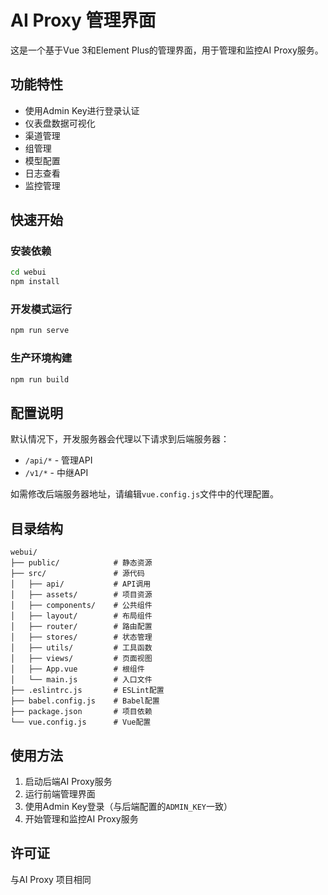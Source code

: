 # AI Proxy 管理界面

这是一个基于Vue 3和Element Plus的管理界面，用于管理和监控AI Proxy服务。

## 功能特性

- 使用Admin Key进行登录认证
- 仪表盘数据可视化
- 渠道管理
- 组管理
- 模型配置
- 日志查看
- 监控管理

## 快速开始

### 安装依赖

```bash
cd webui
npm install
```

### 开发模式运行

```bash
npm run serve
```

### 生产环境构建

```bash
npm run build
```

## 配置说明

默认情况下，开发服务器会代理以下请求到后端服务器：

- `/api/*` - 管理API
- `/v1/*` - 中继API

如需修改后端服务器地址，请编辑`vue.config.js`文件中的代理配置。

## 目录结构

```
webui/
├── public/            # 静态资源
├── src/               # 源代码
│   ├── api/           # API调用
│   ├── assets/        # 项目资源
│   ├── components/    # 公共组件
│   ├── layout/        # 布局组件
│   ├── router/        # 路由配置
│   ├── stores/        # 状态管理
│   ├── utils/         # 工具函数
│   ├── views/         # 页面视图
│   ├── App.vue        # 根组件
│   └── main.js        # 入口文件
├── .eslintrc.js       # ESLint配置
├── babel.config.js    # Babel配置
├── package.json       # 项目依赖
└── vue.config.js      # Vue配置
```

## 使用方法

1. 启动后端AI Proxy服务
2. 运行前端管理界面
3. 使用Admin Key登录（与后端配置的`ADMIN_KEY`一致）
4. 开始管理和监控AI Proxy服务

## 许可证

与AI Proxy 项目相同
